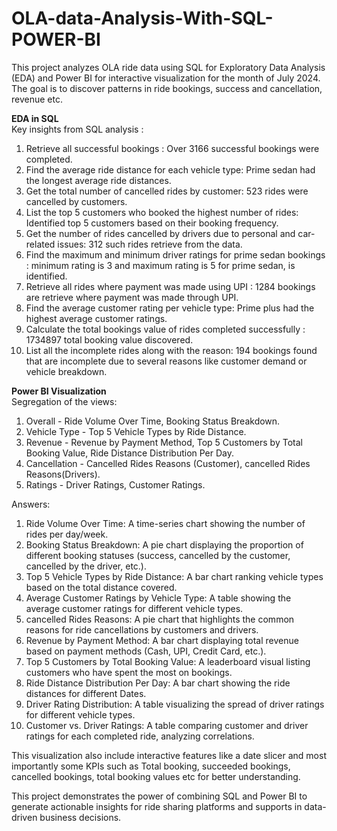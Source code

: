 # OLA-data-Analysis-With-SQL-POWER-BI
This project analyzes OLA ride data using SQL for Exploratory Data Analysis (EDA) and Power BI for interactive visualization for the month of July 2024. The goal is to discover patterns in ride bookings, success and cancellation, revenue etc. <br>

<b> EDA in SQL </b><br>
Key insights from SQL analysis : <br>
1.	Retrieve all successful bookings :  Over 3166 successful bookings were completed.<br>
2.	Find the average ride distance for each vehicle type:  Prime sedan had the longest average ride distances. <br>
3.	Get the total number of cancelled rides by customer:  523 rides were cancelled by customers. <br>
4.	List the top 5 customers who booked the highest number of rides: Identified top 5 customers based on their booking frequency. <br>
5.	Get the number of rides cancelled by drivers due to personal and car-related issues:  312 such rides retrieve from the data. <br>
6.	Find the maximum and minimum driver ratings  for prime sedan bookings :  minimum rating is 3 and maximum rating is 5 for prime sedan, is identified. <br>
7.	Retrieve all rides where payment was made using UPI :  1284 bookings are retrieve where payment was made through UPI. <br>
8.	Find the average customer rating per vehicle type:  Prime plus had the highest average customer ratings. <br>
9.	Calculate the total bookings value of rides completed successfully :  1734897 total booking value discovered.<br>
10.	List all the incomplete rides along with the reason: 194 bookings found that are incomplete due to several reasons like customer demand or vehicle breakdown.<br>

<b> Power BI Visualization </b><br>
Segregation of the views:<br>
1. Overall - Ride Volume Over Time, Booking Status Breakdown. <br>
2. Vehicle Type - Top 5 Vehicle Types by Ride Distance. <br>
3. Revenue - Revenue by Payment Method, Top 5 Customers by Total Booking Value, Ride Distance Distribution Per Day. <br>
4. Cancellation - Cancelled Rides Reasons (Customer), cancelled Rides Reasons(Drivers). <br>
5. Ratings -  Driver Ratings, Customer Ratings. <br>

Answers: <br>
1. Ride Volume Over Time: A time-series chart showing the number of rides per day/week. <br>
2. Booking Status Breakdown: A pie chart displaying the proportion of different
booking statuses (success, cancelled by the customer, cancelled by the driver, etc.). <br>
3. Top 5 Vehicle Types by Ride Distance: A bar chart ranking vehicle types based on the total
distance covered. <br>
4. Average Customer Ratings by Vehicle Type: A table showing the average
customer ratings for different vehicle types. <br>
5. cancelled Rides Reasons: A pie chart that highlights the common reasons for ride
cancellations by customers and drivers. <br>
6. Revenue by Payment Method: A bar chart displaying total revenue based on
payment methods (Cash, UPI, Credit Card, etc.). <br>
7. Top 5 Customers by Total Booking Value: A leaderboard visual listing customers who have
spent the most on bookings. <br>
8. Ride Distance Distribution Per Day: A bar chart showing the ride distances for different Dates. <br>
9. Driver Rating Distribution: A table visualizing the spread of driver ratings for different
vehicle types. <br>
10. Customer vs. Driver Ratings: A table comparing customer and driver ratings for
each completed ride, analyzing correlations. <br>


This visualization also include interactive features like a date slicer and most importantly some KPIs such as Total booking, succeeded bookings, cancelled bookings, total booking values etc for better understanding. <br>

This project demonstrates the power of combining SQL and Power BI to generate actionable insights for ride sharing platforms and supports in data-driven business decisions.






